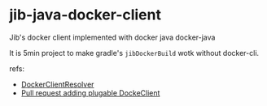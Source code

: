 # jib-java-docker-client
Jib's docker client implemented with docker java docker-java

It is 5min project to make gradle's `jibDockerBuild` wotk without docker-cli.

refs: 
- [DockerClientResolver](https://github.com/GoogleContainerTools/jib/blob/master/jib-core/src/main/java/com/google/cloud/tools/jib/docker/DockerClientResolver.java)
- [Pull request adding plugable DockeClient](https://github.com/GoogleContainerTools/jib/pull/3703)
